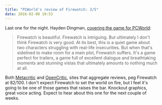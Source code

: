 ```yaml
---
title: "PCWorld's review of Firewatch: 3/5"
date: 2016-02-08 19:53
---
```

Last one for the night. Hayden Dingman, [covering the game for PCWorld][pcworld]: 

> Firewatch is beautiful. Firewatch is intriguing. But ultimately I don't think Firewatch is very good. At its best, this is a quiet game about two characters struggling with real-life insecurities. But when that's sidelined to make room for a main plot, Firewatch suffers. It's a game perfect for trailers, a game full of excellent dialogue and breathtaking moments and stunning vistas that ultimately amounts to nothing much at all.

Both [Metacritic] and [OpenCritic], sites that aggregate reviews, peg Firewatch at 82/100. I don't expect Firewatch to set the world on fire, but I feel it's going to be one of those games that raises the bar. Knockout graphics, great voice acting. Expect to hear about this one for the next couple of weeks. 

[pcworld]: http://www.pcworld.com/article/3030271/software/firewatch-review-lots-of-smoke-but-no-spark.html
[metacritic]: http://www.metacritic.com/game/pc/firewatch/critic-reviews
[opencritic]: http://opencritic.com/game/2129/firewatch